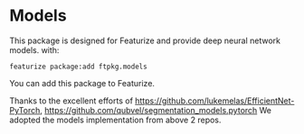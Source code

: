 # Models
This package is designed for Featurize and provide deep neural network models.
with:
```
featurize package:add ftpkg.models
```
You can add this package to Featurize.

Thanks to the excellent efforts of
https://github.com/lukemelas/EfficientNet-PyTorch, https://github.com/qubvel/segmentation_models.pytorch
We adopted the models implementation from above 2 repos.
